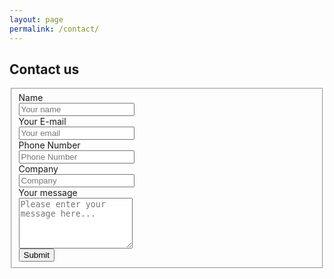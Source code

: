 ```yaml
---
layout: page
permalink: /contact/
---
```


## Contact us

<div class="row py-4">
    <div class="col-md-12">
        <div class="well well-sm">
            <form class="form-horizontal" action="#" method="post">
            <fieldset>
            <!-- Name input-->
            <div class="form-group">
                <label class="col-md-3 control-label" for="name">Name</label>
                <div class="col-md-9">
                <input id="name" name="name" type="text" placeholder="Your name" class="form-control">
                </div>
            </div>
            <!-- Email input-->
            <div class="form-group">
                <label class="col-md-3 control-label" for="email">Your E-mail</label>
                <div class="col-md-9">
                <input id="email" name="email" type="text" placeholder="Your email" class="form-control">
                </div>
            </div>
            <!-- Phone input -->
            <div class="form-group">
                <label class="col-md-3 control-label" for="name">Phone Number</label>
                <div class="col-md-9">
                <input id="phone" name="phone" type="text" placeholder="Phone Number" class="form-control">
                </div>
            </div>
            <!-- Company input -->
            <div class="form-group">
                <label class="col-md-3 control-label" for="name">Company</label>
                <div class="col-md-9">
                <input id="company" name="company" type="text" placeholder="Company" class="form-control">
                </div>
            </div>
            <!-- Message body -->
            <div class="form-group">
                <label class="col-md-3 control-label" for="message">Your message</label>
                <div class="col-md-9">
                <textarea class="form-control" id="message" name="message" placeholder="Please enter your message here..." rows="5"></textarea>
                </div>
            </div>
            <!-- Form actions -->
            <div class="form-group">
                <div class="col-md-12">
                <button type="submit" class="btn btn-primary">Submit</button>
                </div>
            </div>
            </fieldset>
            </form>
        </div>
    </div>
</div>
